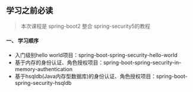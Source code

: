## 学习之前必读

> 本次课程是 spring-boot2 整合 spring-security5的教程

#### 一、 学习顺序

- 入门级别hello world项目：spring-boot-spring-security-hello-world
- 基于内存的身份认证、角色授权项目：spring-boot-spring-security-in-memory-authentication
- 基于hsqldb(Java内存型数据库)的身份认证、角色授权项目：spring-boot-spring-security-hsqldb